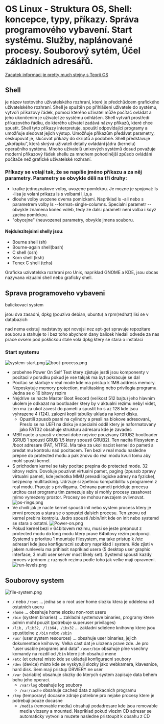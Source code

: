 # OS Linux - Struktura OS, Shell: koncepce, typy, příkazy. Správa programového vybavení. Start systému. Služby, naplánované procesy. Souborový sytém, Účel základních adresářů.

[Zacatek informaci je pretty much stejny s Teorii OS](Teorie-OS-fungování-OS-struktura-OS-správa-procesů-pseudoparalelismus.md)

## Shell

je název textového uživatelského rozhraní, které je předchůdcem grafického uživatelského rozhraní. Shell je spuštěn po
přihlášení uživatele do systému, vytvoří příkazový řádek, pomocí kterého uživatel může počítač ovládat a jeho ukončením
je uživatel ze systému odhlášen.
Shell vytváří prostředí příkazového řádku, do kterého uživatel zadává názvy příkazů, které chce spustit. Shell tyto
příkazy interpretuje, spouští odpovídající programy a umožňuje sledovat jejich výstup. Umožňuje příkazům předávat
parametry, seskupovat je, slučovat příkazy do skriptů a podobně. Shell představuje „skořápku“, která skrývá uživateli
detaily ovládání jádra (kernelu) operačního systému. Mnoho uživatelů unixových systémů dosud považuje moderní příkazový
řádek shellu za mnohem pohodlnější způsob ovládání počítače než grafické uživatelské rozhraní.

### Příkazy se volají tak, že se napíše jméno příkazu a za něj parametry. Parametry se obvykle dělí na tři druhy:

- kratke jednoznakove volby, uvozene pomlckou. Je mozne je spojovat: ls -lisa je volani prikazu ls s volbami l,i,s,a
- dlouhe volby uvozene dvema pomlckami. Napriklad ls -all nebo s parametrem volby ls --format=single-columns. Specialni
  parametr -- obvykle znamena konec voleb, tedy ze dalsi parametr neni volba i kdyz zacina pomlckou.
- "obycejne" (neuvozene) parametry, obvykle jmena souboru.

#### Nejdulezitejsimi shelly jsou:

- Bourne shell (sh)
- Bourne-again shell(bash)
- C shell (csh)
- Korn shell (ksh)
- Tenex C shell (tchs)

Graficka uzivatelska rozhrani pro Unix, napriklad GNOME a KDE, jsou obcas nazyvana vizualni shell nebo graficky shell.

## Sprava programoveho vybaveni

balickovaci system

jsou dva zasadni, dpkg (pouziva debian, ubuntu) a rpm(redhat) lisi se v databazich

nad nema existuji nadstavby apt novejsi nez apt-get spravuje repozitare souboru a stahuje to i bez toho abychom dany
balicek hledali odvede za nas prace ovsem pod poklickou stale vola dpkg ktery se stara o instalaci

### Start systemu

![system-start.png](system-start.png)
![boot-process.png](boot-process.png)

- probehne Power On Self Test ktery zjistuje jestli jsou komponenty v pocitaci v poradku pokud je vse takjak ma byt
  pokracuje se dal
- Pocitac se startuje v real mode kde ma pristup k 1MB address memory. Neposkytuje memory protection, multitasking nebo
  privilegia programu. Jedna se o 16 bitovy rezim
- Nejdrive se nacte Master Boot Record (velikost 512 bajtu) jeho hlavnim ukolem je odkazat na bootloader ktery by v
  aktualni rezimu nebyl videt, ten ma za ukol zavest do pameti a spustit ho s az 128 kde jsou vyhrazene 4 (124). zalozni
  kopii tabulky uklada na konci disku.
    - Opustili zpusob psani na cylindry a presli na blokove adresovani., Preslo se na UEFI na disku je specialni oddil
      ktery je naformatovany jako FAT32 obsahuje strukturu adresaru kde je zavadec
- MBR nacte a spusti v dnesni dobe nejvice pouzivany GRUB2 bootloader (GRUB 1 spousti GRUB 1.5 ktery spousti GRUB2). Ten
  nacita filesystem z /boot adresare (FAT, NTFS). Ma take za ukol nacist kernel do pameti a predat mu kontrolu nad
  pocitacem. Ten bezi v real modu nasledne prepne do protected modu a pak znovu do real modu kvuli tomu aby mohl spusti
  kernel.
- S prichodem kernel se taky pocitac prepina do protected mode. 32 bitovy rezim. Dovoluje pouzivat virtualni pamet,
  paging (zpusob zpravy virtualni pameti, kde jednotka MMU prevadi logicke adresy na fyzicke), bezpecny multitasking.
  Udrzuje si zpetnou kompatibilitu s programem z real modu. Pracuje s priviligama. Ochrana pameti prideluje procesu
  urcitou cast programu tim zamezuje aby si mohly procesy zasahovat mimo vymezeny prostor. Procesy se mohou navzajem
  ovlivnovat.
  ![os-rings.png](os-rings.png)
- Ve chvili jak je nacte kernel spousti init nebo system process ktery je prvni process a stara se o spoustei dalsich
  procesu. Ten znovu od kernel prebira kontrolu. Jadro spousti /sbin/init kde on init nebo systemd se stara o ostatni.
  ![Power-on.png](Power-on.png)
- Pokud kernel bezi v 64bitovem rezimu, musi se jeste prepnout z protected modu do long modu ktery prave 64bitovy rezim
  podporuji. Systemd s prioritou 1 mountuje filesystem, ma take pristup k /etc adresari kde jsou konfiguracni soubory
  napriklad i system. Kde zjisti v jakem runlevelu ma prihlasit napriklad usera (5 desktop user graphic interface, 3
  multi user server most likely set). Systemd spousti kazdy proces v jednom z ruznych rezimu podle toho jak velke maji
  opravneni.
  ![run-levels.png](run-levels.png)

## Souborovy system

![file-system.png](file-system.png)

- `/` nebo `/root` ... jedna se o root user home slozku ktera je oddelena od ostatnich useru
- `/home` ... obsahuje home slozku non-root useru
- `/bin` (system binaries) ... zakladni systemove binaries, programy ktere admin mohl pouzit (potrebuje superuser
  privilages)
- `/lib, /lib32, /lib64, /ibx32` ... zakladni sdielene knihovny ktere jsou spustitelne z `/bin` nebo `/sbin`
- `/usr` (user system resources) ... obsahuje user binaries, jejich dokumentace knihovny. Velka cast dat je ulozena
  prave zde. Je pro "user usable programs and data" `/user/bin` obsahuje plne vsechny komandy na rozdil od `/bin` ktere
  jich obsahuji mene
- `/etc` (et cetera) misto kde se ukladaji konfiguracni soubory
- `/dev` (device) misto kde se vyskytuji slozky jako webkamera, klavesnice, hard disk. Sem maji pristup DRVIERY ne user
- `/var` (variable) obsahuje slozky do kterych system zapisuje data behem behu jeho operaci.
    - `/var/log` obsahuje log soubory
    - `/var/cache` obsahuje cached data z aplikacnich programu
- `/tmp` (temporary) docasne zdroje potrebne pro nejake procesy ktere je potrebuji pouze docasne
    - `/media` (removable media) obsahuji podadresare kde jsou removable media vlozeny a mounted. Napriklad pokud vlozim
      CD adresar se automaticky vytvori a muzete nasledne pristoupit k obsahu z CD
